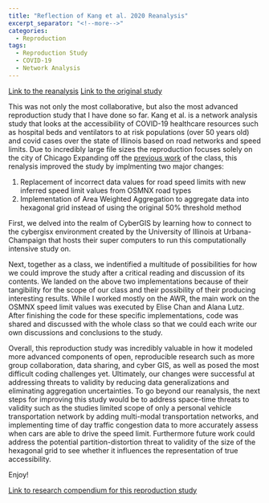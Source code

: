 ```yaml
---
title: "Reflection of Kang et al. 2020 Reanalysis"
excerpt_separator: "<!--more-->"
categories:
  - Reproduction
tags: 
  - Reproduction Study 
  - COVID-19
  - Network Analysis
---
```


[Link to the reanalysis](https://isaiahbennett2.github.io/RPr-Kang-2020//)
[Link to the original study](https://ij-healthgeographics.biomedcentral.com/articles/10.1186/s12942-020-00229-x)

This was not only the most collaborative, but also the most advanced reproduction study that I have done so far. Kang et al. is a network analysis study that looks at the accessibility of COVID-19 healthcare resources such as hospital beds and ventilators to at risk populations (over 50 years old) and covid cases over the state of Illinois based on road networks and speed limits. Due to incredibly large file sizes the reproduction focuses solely on the city of Chicago Expanding off the [previous work](https://github.com/isaiahbennett2/RPr-Kang-2020/blob/main/procedure/code/02-COVID-19Acc-Original.ipynb) of the class, this renalysis improved the study by implmenting two major changes: 
1. Replacement of incorrect data values for road speed limits with new inferred speed limit values from OSMNX road types
2. Implementation of Area Weighted Aggregation to aggregate data into hexagonal grid instead of using the original 50% threshold method 

First, we delved into the realm of CyberGIS by learning how to connect to the cybergisx environment created by the University of Illinois at Urbana-Champaign that hosts their super computers to run this computationally intensive study on. 

Next, together as a class, we indentified a multitude of possibilities for how we could improve the study after a critical reading and discussion of its contents. We landed on the above two implementations because of their tangibility for the scope of our class and their possibility of their producing interesting results. While I worked mostly on the AWR, the main work on the OSMNX speed limit values was executed by Elise Chan and Alana Lutz. After finishing the code for these specific implementations, code was shared and discussed with the whole class so that we could each write our own discussions and conclusions to the study. 

Overall, this reproduction study was incredibly valuable in how it modeled more advanced components of open, reproducible research such as more group collaboration, data sharing, and cyber GIS, as well as posed the most difficult coding challenges yet. 
Ultimately, our changes were successful at addressing threats to validity by reducing data generalizations and eliminating aggregation uncertainties. To go beyond our reanalysis, the next steps for improving this study would be to address space-time threats to validity such as the studies limited scope of only a personal vehicle transportation network by adding multi-modal transportation networks, and implementing time of day traffic congestion data to more accurately assess when cars are able to drive the speed limit. Furthermore future work could address the potential partition-distortion threat to validity of the size of the hexagonal grid to see whether it influences the representation of true accessibility. 

Enjoy!

[Link to research compendium for this reproduction study](https://github.com/isaiahbennett2/RPr-Kang-2020)
